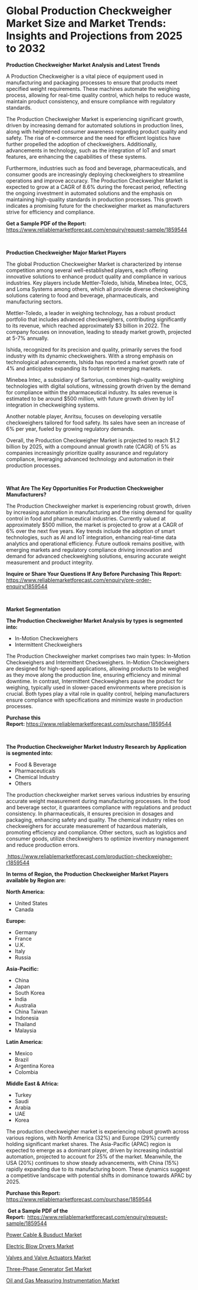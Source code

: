 <p><h1>Global Production Checkweigher Market Size and Market Trends: Insights and Projections from 2025 to 2032</h1></p><p><strong>Production Checkweigher Market Analysis and Latest Trends</strong></p>
<p><p>A Production Checkweigher is a vital piece of equipment used in manufacturing and packaging processes to ensure that products meet specified weight requirements. These machines automate the weighing process, allowing for real-time quality control, which helps to reduce waste, maintain product consistency, and ensure compliance with regulatory standards. </p><p>The Production Checkweigher Market is experiencing significant growth, driven by increasing demand for automated solutions in production lines, along with heightened consumer awareness regarding product quality and safety. The rise of e-commerce and the need for efficient logistics have further propelled the adoption of checkweighers. Additionally, advancements in technology, such as the integration of IoT and smart features, are enhancing the capabilities of these systems.</p><p>Furthermore, industries such as food and beverage, pharmaceuticals, and consumer goods are increasingly deploying checkweighers to streamline operations and improve accuracy. The Production Checkweigher Market is expected to grow at a CAGR of 8.6% during the forecast period, reflecting the ongoing investment in automated solutions and the emphasis on maintaining high-quality standards in production processes. This growth indicates a promising future for the checkweigher market as manufacturers strive for efficiency and compliance.</p></p>
<p><strong>Get a Sample PDF of the Report:&nbsp;</strong> <a href="https://www.reliablemarketforecast.com/enquiry/request-sample/1859544?utm_campaign=1108&utm_medium=2&utm_source=Github&utm_content=ia&utm_term=12042025&utm_id=production-checkweigher">https://www.reliablemarketforecast.com/enquiry/request-sample/1859544</a></p>
<p>&nbsp;</p>
<p><strong>Production Checkweigher Major Market Players</strong></p>
<p><p>The global Production Checkweigher Market is characterized by intense competition among several well-established players, each offering innovative solutions to enhance product quality and compliance in various industries. Key players include Mettler-Toledo, Ishida, Minebea Intec, OCS, and Loma Systems among others, which all provide diverse checkweighing solutions catering to food and beverage, pharmaceuticals, and manufacturing sectors.</p><p>Mettler-Toledo, a leader in weighing technology, has a robust product portfolio that includes advanced checkweighers, contributing significantly to its revenue, which reached approximately $3 billion in 2022. The company focuses on innovation, leading to steady market growth, projected at 5-7% annually.</p><p>Ishida, recognized for its precision and quality, primarily serves the food industry with its dynamic checkweighers. With a strong emphasis on technological advancements, Ishida has reported a market growth rate of 4% and anticipates expanding its footprint in emerging markets.</p><p>Minebea Intec, a subsidiary of Sartorius, combines high-quality weighing technologies with digital solutions, witnessing growth driven by the demand for compliance within the pharmaceutical industry. Its sales revenue is estimated to be around $500 million, with future growth driven by IoT integration in checkweighing systems.</p><p>Another notable player, Anritsu, focuses on developing versatile checkweighers tailored for food safety. Its sales have seen an increase of 6% per year, fueled by growing regulatory demands. </p><p>Overall, the Production Checkweigher Market is projected to reach $1.2 billion by 2025, with a compound annual growth rate (CAGR) of 5% as companies increasingly prioritize quality assurance and regulatory compliance, leveraging advanced technology and automation in their production processes.</p></p>
<p>&nbsp;</p>
<p><strong>What Are The Key Opportunities For Production Checkweigher Manufacturers?</strong></p>
<p><p>The Production Checkweigher market is experiencing robust growth, driven by increasing automation in manufacturing and the rising demand for quality control in food and pharmaceutical industries. Currently valued at approximately $500 million, the market is projected to grow at a CAGR of 6% over the next five years. Key trends include the adoption of smart technologies, such as AI and IoT integration, enhancing real-time data analytics and operational efficiency. Future outlook remains positive, with emerging markets and regulatory compliance driving innovation and demand for advanced checkweighing solutions, ensuring accurate weight measurement and product integrity.</p></p>
<p><strong>Inquire or Share Your Questions If Any Before Purchasing This Report:</strong> <a href="https://www.reliablemarketforecast.com/enquiry/pre-order-enquiry/1859544?utm_campaign=1108&utm_medium=2&utm_source=Github&utm_content=ia&utm_term=12042025&utm_id=production-checkweigher">https://www.reliablemarketforecast.com/enquiry/pre-order-enquiry/1859544</a></p>
<p>&nbsp;</p>
<p><strong>Market Segmentation</strong></p>
<p><strong>The Production Checkweigher Market Analysis by types is segmented into:</strong></p>
<p><ul><li>In-Motion Checkweighers</li><li>Intermittent Checkweighers</li></ul></p>
<p><p>The Production Checkweigher market comprises two main types: In-Motion Checkweighers and Intermittent Checkweighers. In-Motion Checkweighers are designed for high-speed applications, allowing products to be weighed as they move along the production line, ensuring efficiency and minimal downtime. In contrast, Intermittent Checkweighers pause the product for weighing, typically used in slower-paced environments where precision is crucial. Both types play a vital role in quality control, helping manufacturers ensure compliance with specifications and minimize waste in production processes.</p></p>
<p><strong>Purchase this Report:&nbsp;</strong><a href="https://www.reliablemarketforecast.com/purchase/1859544?utm_campaign=1108&utm_medium=2&utm_source=Github&utm_content=ia&utm_term=12042025&utm_id=production-checkweigher">https://www.reliablemarketforecast.com/purchase/1859544</a></p>
<p>&nbsp;</p>
<p><strong>The Production Checkweigher Market Industry Research by Application is segmented into:</strong></p>
<p><ul><li>Food & Beverage</li><li>Pharmaceuticals</li><li>Chemical Industry</li><li>Others</li></ul></p>
<p><p>The production checkweigher market serves various industries by ensuring accurate weight measurement during manufacturing processes. In the food and beverage sector, it guarantees compliance with regulations and product consistency. In pharmaceuticals, it ensures precision in dosages and packaging, enhancing safety and quality. The chemical industry relies on checkweighers for accurate measurement of hazardous materials, promoting efficiency and compliance. Other sectors, such as logistics and consumer goods, utilize checkweighers to optimize inventory management and reduce production errors.</p></p>
<p><a href="https://www.reliablemarketforecast.com/production-checkweigher-r1859544?utm_campaign=1108&utm_medium=2&utm_source=Github&utm_content=ia&utm_term=12042025&utm_id=production-checkweigher">&nbsp;https://www.reliablemarketforecast.com/production-checkweigher-r1859544</a></p>
<p><strong>In terms of Region, the Production Checkweigher Market Players available by Region are:</strong></p>
<p>
    <p> <strong> North America: </strong>
        <ul>
            <li>United States</li>
            <li>Canada</li>
        </ul>
        </p> 
    <p> <strong> Europe: </strong>
        <ul>
            <li>Germany</li>
            <li>France</li>
            <li>U.K.</li>
            <li>Italy</li>
            <li>Russia</li>
        </ul>
        </p> 
    <p> <strong> Asia-Pacific: </strong>
        <ul>
            <li>China</li>
            <li>Japan</li>
            <li>South Korea</li>
            <li>India</li>
            <li>Australia</li>
            <li>China Taiwan</li>
            <li>Indonesia</li>
            <li>Thailand</li>
            <li>Malaysia</li>
        </ul>
        </p> 
    <p> <strong> Latin America: </strong>
        <ul>
            <li>Mexico</li>
            <li>Brazil</li>
            <li>Argentina Korea</li>
            <li>Colombia</li>
        </ul>
        </p> 
    <p> <strong> Middle East & Africa: </strong>
        <ul>
            <li>Turkey</li>
            <li>Saudi</li>
            <li>Arabia</li>
            <li>UAE</li>
            <li>Korea</li>
        </ul>
    </p>
    </p>
<p><p>The production checkweigher market is experiencing robust growth across various regions, with North America (32%) and Europe (29%) currently holding significant market shares. The Asia-Pacific (APAC) region is expected to emerge as a dominant player, driven by increasing industrial automation, projected to account for 25% of the market. Meanwhile, the USA (20%) continues to show steady advancements, with China (15%) rapidly expanding due to its manufacturing boom. These dynamics suggest a competitive landscape with potential shifts in dominance towards APAC by 2025.</p></p>
<p><strong>Purchase this Report: </strong><a href="https://www.reliablemarketforecast.com/purchase/1859544?utm_campaign=1108&utm_medium=2&utm_source=Github&utm_content=ia&utm_term=12042025&utm_id=production-checkweigher">https://www.reliablemarketforecast.com/purchase/1859544</a></p>
<p>&nbsp;<strong>Get a Sample PDF of the Report:&nbsp;&nbsp;</strong><a href="https://www.reliablemarketforecast.com/enquiry/request-sample/1859544?utm_campaign=1108&utm_medium=2&utm_source=Github&utm_content=ia&utm_term=12042025&utm_id=production-checkweigher">https://www.reliablemarketforecast.com/enquiry/request-sample/1859544</a></p>
<p><strong></strong></p>
<p><p><a href="https://github.com/winjelequegt/Market-Research-Report-List-1/blob/main/power-cable-busduct-market.md?utm_campaign=1108&utm_medium=2&utm_source=Github&utm_content=ia&utm_term=12042025&utm_id=production-checkweigher">Power Cable & Busduct Market</a></p><p><a href="https://github.com/wilzeryammy/Market-Research-Report-List-1/blob/main/electric-blow-dryers-market.md?utm_campaign=1108&utm_medium=2&utm_source=Github&utm_content=ia&utm_term=12042025&utm_id=production-checkweigher">Electric Blow Dryers Market</a></p><p><a href="https://github.com/bredevasil2q/Market-Research-Report-List-1/blob/main/valves-and-valve-actuators-market.md?utm_campaign=1108&utm_medium=2&utm_source=Github&utm_content=ia&utm_term=12042025&utm_id=production-checkweigher">Valves and Valve Actuators Market</a></p><p><a href="https://github.com/fontshatintj/Market-Research-Report-List-1/blob/main/three-phase-generator-set-market.md?utm_campaign=1108&utm_medium=2&utm_source=Github&utm_content=ia&utm_term=12042025&utm_id=production-checkweigher">Three-Phase Generator Set Market</a></p><p><a href="https://github.com/firdwsermald/Market-Research-Report-List-1/blob/main/oil-and-gas-measuring-instrumentation-market.md?utm_campaign=1108&utm_medium=2&utm_source=Github&utm_content=ia&utm_term=12042025&utm_id=production-checkweigher">Oil and Gas Measuring Instrumentation Market</a></p></p>